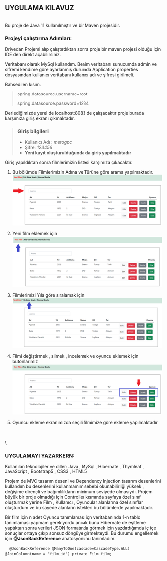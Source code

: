 ## UYGULAMA KILAVUZ
\
Bu proje de Java 11 kullanılmıştır ve bir Maven projesidir.

### Projeyi çalıştırma Adımları:
Drivedan Projemi alıp çalıştırdıktan sonra proje bir maven projesi olduğu için IDE den direkt açabilirsiniz.

Veritabanı olarak MySql kullandım. Benim veritabanı sunucumda admin ve sifremi kendime göre ayarlanmış durumda Application properties dosyasından kullanıcı veritabanı kullanıcı adı ve şifresi girilmeli.

Bahsedilen kısım.
>spring.datasource.username=root
>
>spring.datasource.password=1234

Derlediğimizde yerel de localhost:8083 de çalışacaktır proje burada karşımıza giriş ekranı çıkmaktadır.

>### Giriş bilgileri
>- Kullanıcı Adı : *metogpc*
>- Şifre: *123456*
>- **Yeni kayıt oluşturulduğunda da giriş yapılmaktadır**


Giriş yapıldıktan sonra filmlerimizin listesi karşımıza çıkacaktır.

1. Bu bölümde Filmlerimizin Adına ve Türüne göre arama yapılmaktadır.
![arama](img/arama.png)

2. Yeni film eklemek için
![arama](img/yeniFilm.png)
3. Filmlerimizi Yıla göre sıralamak için
![sirala](img/sirala.png)
4. Filmi değiştirmek , silmek , incelemek ve oyuncu eklemek için butonlarımız
![işlemler](img/filmIslemleri.png)
5. Oyuncu ekleme ekranımızda seçili filmimize göre ekleme yapılmaktadır

\
\
\

### UYGULAMAYI YAZARKERN:

Kullanılan teknolojiler ve diller: Java , MySql , Hibernate , Thymleaf , JavaScript , Bootstrap5 , CSS3 , HTML5

Projem de MVC tasarım deseni ve Dependency Injection tasarım desenlerini kullandım bu desenlerini kullanmamım sebebi okunabilirliği yüksek , değişime dirençli ve bağımlılıkların minimum seviyede olmasıydı. Projem büyük bir proje olmadığı için Controller kısmında sayfaya özel sınıf oluşturmak yerine Film , Kullanıcı , Oyuncular alanlarına özel sınıflar oluşturdum ve bu sayede alanların istekleri bu bölümlerde yapılmaktadır.

Bir film için n adet Oyuncu tanımlaması içn veritabanında 1-n tablo tanımlaması yapmam gerekiyordu ancak bunu Hibernate de eşitleme yaptıktan sonra verileri JSON formatında görmek için yazdırdığımda iç içe sonuçlar ortaya çıkıp sonsuz döngüye girmekteydi. Bu durumu engellemek için **@JsonBackReference** anatosyonunu tanımladım.

`   @JsonBackReference
	@ManyToOne(cascade=CascadeType.ALL)
	@JoinColumn(name = "film_id")
	private Film film;
    `
